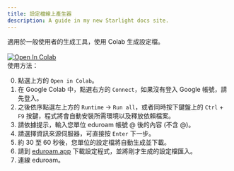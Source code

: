 ```yaml
---
title: 設定檔線上產生器
description: A guide in my new Starlight docs site.
---
```

適用於一般使用者的生成工具，使用 Colab 生成設定檔。<br><br>
<a href="https://colab.research.google.com/github/eduroamtw/eduroam_profile_generater_colab/blob/main/eduroam_profile_generater_colab.ipynb" target="_parent"><img src="https://colab.research.google.com/assets/colab-badge.svg" alt="Open In Colab"/></a><br>
使用方法：

0. 點選上方的 `Open in Colab`。
1. 在 Google Colab 中，點選右方的 `Connect`，如果沒有登入 Google 帳號，請先登入。
2. 之後依序點選左上方的 `Runtime` -> `Run all`，或者同時按下鍵盤上的 `Ctrl` + `F9` 按鍵，程式將會自動安裝所需環境以及釋放依賴檔案。
3. 請依據提示，輸入您單位 eduroam 帳號 @ 後的內容 (不含 @)。
4. 請選擇資訊來源伺服器，可直接按 `Enter` 下一步。
5. 約 30 至 60 秒後，您單位的設定檔將自動生成並下載。
6. 請到 [eduroam.app](https://www.eduroam.app/) 下載設定程式，並將剛才生成的設定檔匯入。
7. 連線 eduroam。
